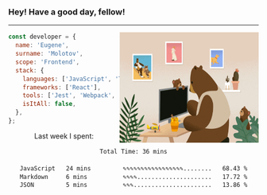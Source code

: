 ### Hey! Have a good day, fellow!
---
<img align='right' alt='GIF' vertical-align='center' src='./src/giphy.gif' width='280px' height='222px'/>

```javascript
const developer = {
  name: 'Eugene',
  surname: 'Molotov',
  scope: 'Frontend',
  stack: {
    languages: ['JavaScript', 'TypeScript'],
    frameworks: ['React'],
    tools: ['Jest', 'Webpack', 'Sass'],
    isItAll: false,
  },
};
```
<p align="center">
  Last week I spent:
</p>
<div align="center">
<!--START_SECTION:waka-->

```txt
Total Time: 36 mins

JavaScript   24 mins         ✎✎✎✎✎✎✎✎✎✎✎✎✎✎✎✎✎........   68.43 %
Markdown     6 mins          ✎✎✎✎.....................   17.72 %
JSON         5 mins          ✎✎✎......................   13.86 %
```

<!--END_SECTION:waka-->


